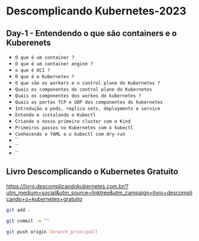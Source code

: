 # Descomplicando Kubernetes-2023

## Day-1 - Entendendo o que são containers e o Kuberenets
- `O que é um container ?`
- `O que é um container engine ?`
- `o que é OCI ?`
- `O que é o Kubernetes ?`
- `O que são os workers e o control plane do Kubernetes ?`
- `Quais os componentes do control plane do Kubernetes`
- `Quais os componentes dos workes do kubernetes ?`
- `Quais as portas TCP e UDP dos componentes do kubernetes`
- `Introdução a pods, replica sets, deployments e service`
- `Entendo e instalando o Kubectl`
- `Criando o nosso primeiro cluster com o Kind`
- `Primeiros passos no Kubernetes com o kubectl`
- `Conhecendo o YAML e o kubectl com dry-run`
- ``
- ``
- ``

## Livro Descomplicando o Kubernetes Gratuito

https://livro.descomplicandokubernetes.com.br/?utm_medium=social&utm_source=linktree&utm_campaign=livro+descomplicando+o+kubernetes+gratuito

```bash
git add .
```

```bash
git commit -m ""
```
```bash
git push origin [branch_principal]
```